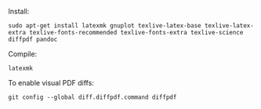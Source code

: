 Install:

    sudo apt-get install latexmk gnuplot texlive-latex-base texlive-latex-extra texlive-fonts-recommended texlive-fonts-extra texlive-science diffpdf pandoc

Compile:

    latexmk

To enable visual PDF diffs:

    git config --global diff.diffpdf.command diffpdf

